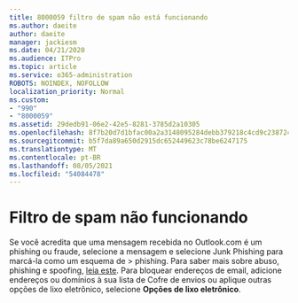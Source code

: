 ```yaml
---
title: 8000059 filtro de spam não está funcionando
ms.author: daeite
author: daeite
manager: jackiesm
ms.date: 04/21/2020
ms.audience: ITPro
ms.topic: article
ms.service: o365-administration
ROBOTS: NOINDEX, NOFOLLOW
localization_priority: Normal
ms.custom:
- "990"
- "8000059"
ms.assetid: 29dedb91-06e2-42e5-8281-3785d2a10305
ms.openlocfilehash: 8f7b20d7d1bfac00a2a3148095284debb379218c4cd9c2387249df994fbb08b6
ms.sourcegitcommit: b5f7da89a650d2915dc652449623c78be6247175
ms.translationtype: MT
ms.contentlocale: pt-BR
ms.lasthandoff: 08/05/2021
ms.locfileid: "54084478"
---
```

# <a name="spam-filter-not-working"></a>Filtro de spam não funcionando

Se você acredita que uma mensagem recebida no Outlook.com é um phishing ou fraude, selecione  a mensagem e selecione Junk Phishing para marcá-la como um esquema de \>  phishing. Para saber mais sobre abuso, phishing e spoofing, [leia este](https://support.office.com/article/0d882ea5-eedc-4bed-aebc-079ffa1105a3?wt.mc_id=Office_Outlook_com_Alchemy). Para bloquear endereços de email, adicione endereços ou domínios à sua lista de Cofre de envios ou aplique outras opções de lixo eletrônico, selecione **Opções de lixo eletrônico**.
  
